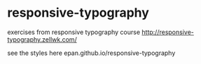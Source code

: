 # responsive-typography
exercises from responsive typography course
http://responsive-typography.zellwk.com/

see the styles here epan.github.io/responsive-typography

